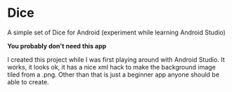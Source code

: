 # Dice
A simple set of Dice for Android (experiment while learning Android Studio)

__You probably don't need this app__

I created this project while I was first playing around with Android Studio.  It works, it looks ok, it has a nice xml hack to make the background image tiled from a .png.  Other than that is just a beginner app anyone should be able to create.
